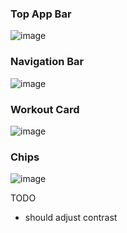 ### Top App Bar
![image](https://github.com/EduardDumitrescul/FitnessTracker/assets/71341569/6b1d32a9-f47a-487b-a058-0d1b3678258b)

### Navigation Bar
![image](https://github.com/EduardDumitrescul/FitnessTracker/assets/71341569/a7d9743a-35cd-4477-8d7c-1fc90d0d5d34)


### Workout Card
![image](https://github.com/EduardDumitrescul/FitnessTracker/assets/71341569/239e2f69-9938-4adf-8ed1-c1c34b4898a8)



### Chips
![image](https://github.com/EduardDumitrescul/FitnessTracker/assets/71341569/202c41cd-b8c4-4ee5-8190-bd8d2d18a50d)

TODO
- should adjust contrast

